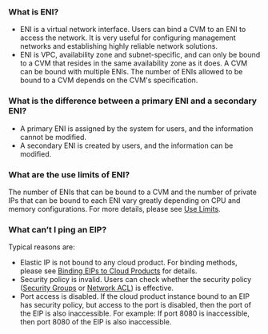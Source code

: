 ### What is ENI?
- ENI is a virtual network interface. Users can bind a CVM to an ENI to access the network. It is very useful for configuring management networks and establishing highly reliable network solutions.
- ENI is VPC, availability zone and subnet-specific, and can only be bound to a CVM that resides in the same availability zone as it does. A CVM can be bound with multiple ENIs. The number of ENIs allowed to be bound to a CVM depends on the CVM's specification.

### What is the difference between a primary ENI and a secondary ENI?
- A primary ENI is assigned by the system for users, and the information cannot be modified.
- A secondary ENI is created by users, and the information can be modified.

### What are the use limits of ENI?
The number of ENIs that can be bound to a CVM and the number of private IPs that can be bound to each ENI vary greatly depending on CPU and memory configurations. For more details, please see [Use Limits](http://intl.cloud.tencent.com/document/product/576/18527).

### What can’t I ping an EIP?
Typical reasons are:

- Elastic IP is not bound to any cloud product. For binding methods, please see [Binding EIPs to Cloud Products](http://intl.cloud.tencent.com/document/product/213/16586) for details.
- Security policy is invalid. Users can check whether the security policy ([Security Groups](http://intl.cloud.tencent.com/document/product/213/12452) or [Network ACL](http://intl.cloud.tencent.com/document/product/215/5132)) is effective.
- Port access is disabled. If the cloud product instance bound to an EIP has security policy, but access to the port is disabled, then the port of the EIP is also inaccessible. For example: If port 8080 is inaccessible, then port 8080 of the EIP is also inaccessible.

